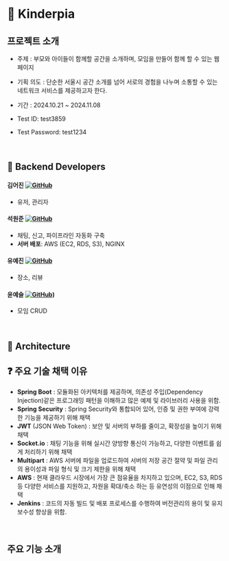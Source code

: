 # :seedling: Kinderpia 
## 프로젝트 소개

* 주제 : 부모와 아이들이 함께할 공간을 소개하며, 모임을 만들어 함께 할 수 있는 웹 페이지
* 기획 의도 : 단순한 서울시 공간 소개를 넘어 서로의 경험을 나누며 소통할 수 있는 네트워크 서비스를 제공하고자 한다.

* 기간 : 2024.10.21 ~ 2024.11.08
* Test ID: test3859
* Test Password: test1234

<br>

## :raising_hand: Backend Developers
#### 김어진 [![GitHub](https://img.shields.io/badge/GitHub-181717?style=flat&logo=github&logoColor=white)](https://github.com/qldirr)
- 유저, 관리자

#### 석원준 [![GitHub](https://img.shields.io/badge/GitHub-181717?style=flat&logo=github&logoColor=white)](https://github.com/ymind14563)
- 채팅, 신고, 파이프라인 자동화 구축
- **서버 배포**: AWS (EC2, RDS, S3), NGINX

#### 유예진 [![GitHub](https://img.shields.io/badge/GitHub-181717?style=flat&logo=github&logoColor=white)](https://github.com/yjyoo6831)
- 장소, 리뷰
#### 윤예슬 [![GitHub](https://img.shields.io/badge/GitHub-181717?style=flat&logo=github&logoColor=white)](https://github.com/errorose))
- 모임 CRUD

<br>

## 🧰 Architecture


## ❓ 주요 기술 채택 이유
- **Spring Boot** : 모듈화된 아키텍처를 제공하며, 의존성 주입(Dependency Injection)같은 프로그래밍 패턴을 이해하고 많은 예제 및 라이브러리 사용을 위함.
- **Spring Security** : Spring Security와 통합되어 있어, 인증 및 권한 부여에 강력한 기능을 제공하기 위해 채택
- **JWT** (JSON Web Token) : 보안 및 서버의 부하를 줄이고, 확장성을 높이기 위해 채택
- **Socket.io** : 채팅 기능을 위해 실시간 양방향 통신이 가능하고, 다양한 이벤트를 쉽게 처리하기 위해 채택
- **Multipart** : AWS 서버에 파일을 업로드하여 서버의 저장 공간 절약 및 파일 관리의 용이성과 파일 형식 및 크기 제한을 위해 채택
- **AWS** : 현재 클라우드 시장에서 가장 큰 점유율을 차지하고 있으며, EC2, S3, RDS 등 다양한 서비스를 지원하고, 자원을 확대/축소 하는 등 유연성의 이점으로 인해 채택
- **Jenkins** : 코드의 자동 빌드 및 배포 프로세스를 수행하여 버전관리의 용이 및 유지보수성 향상을 위함.

<br>

## 주요 기능 소개 
